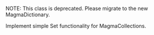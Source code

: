 NOTE:  This class is deprecated.  Please migrate to the new MagmaDictionary.

Implement simple Set functionality for MagmaCollections.